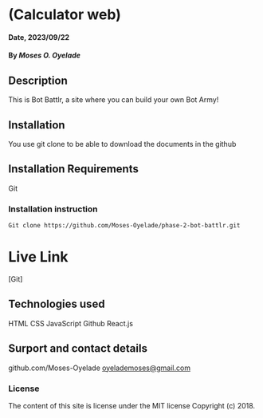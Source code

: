 # (Calculator web)
#### Date, 2023/09/22
#### By *Moses O. Oyelade*
## Description
This is Bot Battlr, a site where you can build your own Bot Army!
## Installation
You use git clone to be able to download the documents in the github
## Installation Requirements
Git
### Installation instruction
```
Git clone https://github.com/Moses-Oyelade/phase-2-bot-battlr.git

```
# Live Link
[Git]
## Technologies used
HTML
CSS
JavaScript
Github
React.js

## Surport and contact details
github.com/Moses-Oyelade
oyelademoses@gmail.com
### License
The content of this site is license under the MIT license
Copyright (c) 2018.